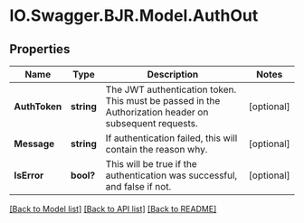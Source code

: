 # IO.Swagger.BJR.Model.AuthOut
## Properties

Name | Type | Description | Notes
------------ | ------------- | ------------- | -------------
**AuthToken** | **string** | The JWT authentication token. This must be passed in the Authorization header on subsequent requests. | [optional] 
**Message** | **string** | If authentication failed, this will contain the reason why. | [optional] 
**IsError** | **bool?** | This will be true if the authentication was successful, and false if not. | [optional] 

[[Back to Model list]](../README.md#documentation-for-models) [[Back to API list]](../README.md#documentation-for-api-endpoints) [[Back to README]](../README.md)

